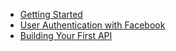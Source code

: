 * [Getting Started](/guides/getting-started-os-x.html)
* [User Authentication with Facebook](/guides/user-auth-with-facebook.html)
* [Building Your First API](/guides/building-your-first-api.html)